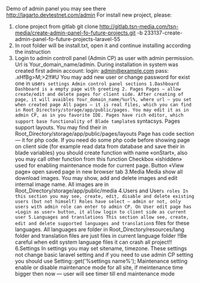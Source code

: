 ﻿Demo of admin panel you may see there http://lagarto.devtestnet.com/admin
For install new project, please:
1) clone project from gitlab
	git clone http://gitlab.tsn-media.com/tsn-media/create-admin-panel-fo-future-projects.git -b 233137-create-admin-panel-fo-future-projects-laravel-55
2) In root folder will be install.txt, open it and continue installing according the instruction
3) Login to admin controll panel (Admin CP) as user with admin permission. Url is Your_domain_name/admin. During installation in system was created first admin account:
	login: admin@example.com
	pass: .xHfBg>M;>2!f#U
You may add new user or change password for exist one in user`s settings
Admin control panel sections
	1.Dashboard
Dashboard is a empty page with greeting
	2. Pages
Pages — allow create/edit and delete pages for client side. After creating of page, it will avaibles Your_domain_name/%url%, where url — you set when created page
All pages — it is real files, which you can find in Root_Directory/storage/app/public/pages. You may edit it as in admin CP, as in you favorite IDE.
Pages have rich editor, which support base functionality of Blade tamplate`s syntacsys. 
Pages support layouts. You may find their in  Root_Directory/storage/app/public/pages/layouts
Page has code section — it for php code. If you need do some php code before showing page on client side (for example read data from database and save their in blade variables) you should create function with name «onStart», also you may call other function from this function
Checkbox «ishidden» used for enabling maintenance mode for current page.
Button «View page» open saved page in new browser tab
	3.Media
Media show all download images. You may show, add and delete images and edit internal image name. All images are in Root_Directory/storage/app/public/media
	4.Users and User`s roles
In this section you may see, create, edit, disable and delete existing users (but not himself)
Roles have select — admin or not, only users with admin role can enter to admin CP.
On User edit page has «Login as user» button, it allow login to client side as current user
	5.Languages and translations
This section allow see, create, edit and delete supported languages and translation`s files for these languages.
All languages are folder in Root_Directory/resources/lang folder and translation files are just files in current language folder
!!Be careful when edit system language files it can crash all project!!
	6.Settings
In settings you may set sitename, timezone. These settings not change basic laravel setting and if you need to use admin CP setting you should use Setting::get('%settings name%');
Maintenance setting enable or disable maintenance mode for all site, if meintenance time bigger then now — user will see timer till end  maintenance mode
